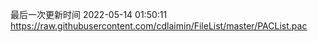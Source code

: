 最后一次更新时间 2022-05-14 01:50:11
https://raw.githubusercontent.com/cdlaimin/FileList/master/PACList.pac

